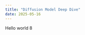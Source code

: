 ```yaml
---
title: "Diffusion Model Deep Dive"
date: 2025-05-16
---
```


<object data="Diffusion.pdf" width="1000" height="1000" type='application/pdf'/>

Hello world 8
